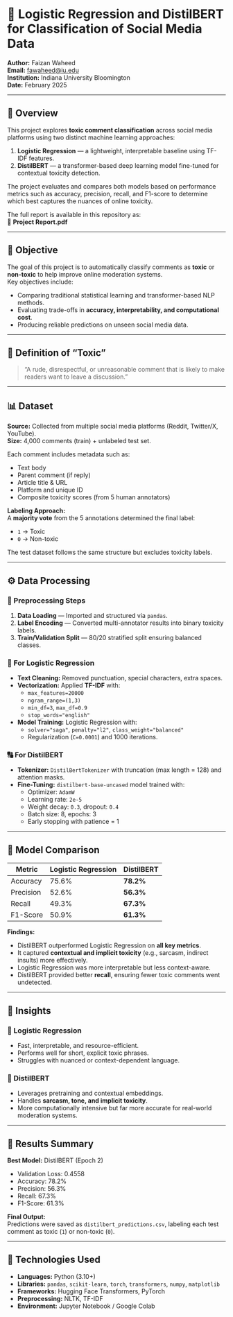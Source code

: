 # 💬 Logistic Regression and DistilBERT for Classification of Social Media Data

**Author:** Faizan Waheed  
**Email:** fawaheed@iu.edu  
**Institution:** Indiana University Bloomington  
**Date:** February 2025  

---

## 📘 Overview

This project explores **toxic comment classification** across social media platforms using two distinct machine learning approaches:

1. **Logistic Regression** — a lightweight, interpretable baseline using TF-IDF features.  
2. **DistilBERT** — a transformer-based deep learning model fine-tuned for contextual toxicity detection.

The project evaluates and compares both models based on performance metrics such as accuracy, precision, recall, and F1-score to determine which best captures the nuances of online toxicity.

The full report is available in this repository as:  
📄 **Project Report.pdf**

---

## 🎯 Objective

The goal of this project is to automatically classify comments as **toxic** or **non-toxic** to help improve online moderation systems.  
Key objectives include:

- Comparing traditional statistical learning and transformer-based NLP methods.  
- Evaluating trade-offs in **accuracy, interpretability, and computational cost**.  
- Producing reliable predictions on unseen social media data.  

---

## 🧠 Definition of “Toxic”

> “A rude, disrespectful, or unreasonable comment that is likely to make readers want to leave a discussion.”

---

## 📊 Dataset

**Source:** Collected from multiple social media platforms (Reddit, Twitter/X, YouTube).  
**Size:** 4,000 comments (train) + unlabeled test set.  

Each comment includes metadata such as:
- Text body  
- Parent comment (if reply)  
- Article title & URL  
- Platform and unique ID  
- Composite toxicity scores (from 5 human annotators)

**Labeling Approach:**  
A **majority vote** from the 5 annotations determined the final label:
- `1` → Toxic  
- `0` → Non-toxic  

The test dataset follows the same structure but excludes toxicity labels.

---

## ⚙️ Data Processing

### 🧹 Preprocessing Steps
1. **Data Loading** — Imported and structured via `pandas`.  
2. **Label Encoding** — Converted multi-annotator results into binary toxicity labels.  
3. **Train/Validation Split** — 80/20 stratified split ensuring balanced classes.  

### 🔢 For Logistic Regression
- **Text Cleaning:** Removed punctuation, special characters, extra spaces.  
- **Vectorization:** Applied **TF-IDF** with:
  - `max_features=20000`
  - `ngram_range=(1,3)`
  - `min_df=3`, `max_df=0.9`
  - `stop_words="english"`
- **Model Training:** Logistic Regression with:
  - `solver="saga"`, `penalty="l2"`, `class_weight="balanced"`
  - Regularization (`C=0.0001`) and 1000 iterations.  

### 🔠 For DistilBERT
- **Tokenizer:** `DistilBertTokenizer` with truncation (max length = 128) and attention masks.  
- **Fine-Tuning:** `distilbert-base-uncased` model trained with:
  - Optimizer: `AdamW`  
  - Learning rate: `2e-5`  
  - Weight decay: `0.3`, dropout: `0.4`  
  - Batch size: 8, epochs: 3  
  - Early stopping with patience = 1  

---

## 🧩 Model Comparison

| Metric | Logistic Regression | DistilBERT |
|--------|--------------------|------------|
| Accuracy | 75.6% | **78.2%** |
| Precision | 52.6% | **56.3%** |
| Recall | 49.3% | **67.3%** |
| F1-Score | 50.9% | **61.3%** |

**Findings:**
- DistilBERT outperformed Logistic Regression on **all key metrics**.  
- It captured **contextual and implicit toxicity** (e.g., sarcasm, indirect insults) more effectively.  
- Logistic Regression was more interpretable but less context-aware.  
- DistilBERT provided better **recall**, ensuring fewer toxic comments went undetected.  

---

## 🧪 Insights

### 🔹 Logistic Regression
- Fast, interpretable, and resource-efficient.  
- Performs well for short, explicit toxic phrases.  
- Struggles with nuanced or context-dependent language.  

### 🔹 DistilBERT
- Leverages pretraining and contextual embeddings.  
- Handles **sarcasm, tone, and implicit toxicity**.  
- More computationally intensive but far more accurate for real-world moderation systems.  

---

## 🧾 Results Summary

**Best Model:** DistilBERT (Epoch 2)  
- Validation Loss: 0.4558  
- Accuracy: 78.2%  
- Precision: 56.3%  
- Recall: 67.3%  
- F1-Score: 61.3%  

**Final Output:**  
Predictions were saved as `distilbert_predictions.csv`, labeling each test comment as toxic (`1`) or non-toxic (`0`).

---

## 🧰 Technologies Used
- **Languages:** Python (3.10+)  
- **Libraries:** `pandas`, `scikit-learn`, `torch`, `transformers`, `numpy`, `matplotlib`  
- **Frameworks:** Hugging Face Transformers, PyTorch  
- **Preprocessing:** NLTK, TF-IDF  
- **Environment:** Jupyter Notebook / Google Colab  



